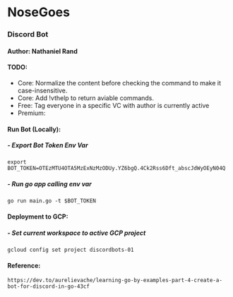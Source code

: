 # NoseGoes
### Discord Bot
#### Author: Nathaniel Rand

#### TODO:
- Core: Normalize the content before checking the command to make it case-insensitive.
- Core: Add !vthelp to return aviable commands.
- Free: Tag everyone in a specific VC with author is currently active
- Premium: 

#### Run Bot (Locally):
##### - Export Bot Token Env Var

    export BOT_TOKEN=OTEzMTU4OTA5MzExNzMzODUy.YZ6bgQ.4Ck2Rss6Dft_abscJdWyOEyN04Q

##### - Run go app calling env var

    go run main.go -t $BOT_TOKEN


#### Deployment to GCP:
##### - Set current workspace to active GCP project

    gcloud config set project discordbots-01

#### Reference: 
`https://dev.to/aurelievache/learning-go-by-examples-part-4-create-a-bot-for-discord-in-go-43cf`